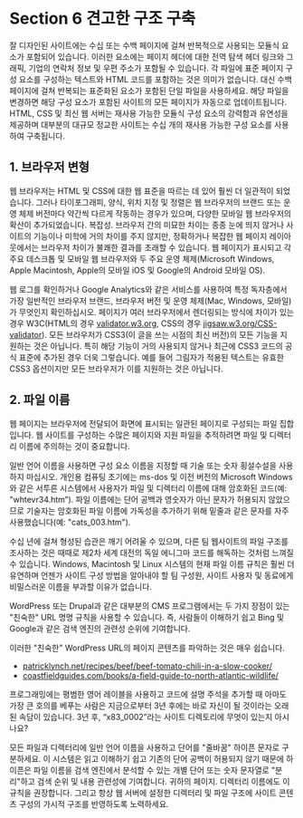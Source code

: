 # Section 6 견고한 구조 구축

잘 디자인된 사이트에는 수십 또는 수백 페이지에 걸쳐 반복적으로 사용되는 모듈식 요소가 포함되어 있습니다. 이러한 요소에는 페이지 헤더에 대한 전역 탐색 헤더 링크와 그래픽, 기업의 연락처 정보 및 우편 주소가 포함될 수 있습니다. 각 파일에 표준 페이지 구성 요소를 구성하는 텍스트와 HTML 코드를 포함하는 것은 의미가 없습니다. 대신 수백 페이지에 걸쳐 반복되는 표준화된 요소가 포함된 단일 파일을 사용하세요. 해당 파일을 변경하면 해당 구성 요소가 포함된 사이트의 모든 페이지가 자동으로 업데이트됩니다. HTML, CSS 및 최신 웹 서버는 재사용 가능한 모듈식 구성 요소의 강력함과 유연성을 제공하며 대부분의 대규모 정교한 사이트는 수십 개의 재사용 가능한 구성 요소를 사용하여 구축됩니다.

## 1. 브라우저 변형

웹 브라우저는 HTML 및 CSS에 대한 웹 표준을 따르는 데 있어 훨씬 더 일관적이 되었습니다. 그러나 타이포그래피, 양식, 위치 지정 및 정렬은 웹 브라우저의 브랜드 또는 운영 체제 버전마다 약간씩 다르게 작동하는 경우가 있으며, 다양한 모바일 웹 브라우저의 확산이 추가되었습니다. 복잡성. 브라우저 간의 미묘한 차이는 종종 눈에 띄지 않거나 사이트의 기능이나 미학에 거의 차이를 주지 않지만, 정확하거나 복잡한 웹 페이지 레이아웃에서는 브라우저 차이가 불쾌한 결과를 초래할 수 있습니다. 웹 페이지가 표시되고 각 주요 데스크톱 및 모바일 웹 브라우저와 두 주요 운영 체제(Microsoft Windows, Apple Macintosh, Apple의 모바일 iOS 및 Google의 Android 모바일 OS).

웹 로그를 확인하거나 Google Analytics와 같은 서비스를 사용하여 특정 독자층에서 가장 일반적인 브라우저 브랜드, 브라우저 버전 및 운영 체제(Mac, Windows, 모바일)가 무엇인지 확인하십시오. 페이지가 여러 브라우저에서 렌더링되는 방식에 차이가 있는 경우 W3C(HTML의 경우 [validator.w3.org](http://validator.w3.org/), CSS의 경우 [jigsaw.w3.org/CSS-validator](http://jigsaw.w3.org/CSS-validator)). 모든 브라우저가 CSS3(이 글을 쓰는 시점의 최신 버전)의 모든 기능을 지원하는 것은 아닙니다. 특히 해당 기능이 거의 사용되지 않거나 최근에 CSS3 코드의 공식 표준에 추가된 경우 더욱 그렇습니다. 예를 들어 그림자가 적용된 텍스트는 유효한 CSS3 옵션이지만 모든 브라우저가 이를 지원하는 것은 아닙니다.

## 2. 파일 이름

웹 페이지는 브라우저에 전달되어 화면에 표시되는 일관된 페이지로 구성되는 파일 집합입니다. 웹 사이트를 구성하는 수많은 페이지와 지원 파일을 추적하려면 파일 및 디렉터리 이름에 주의하는 것이 중요합니다.

일반 언어 이름을 사용하면 구성 요소 이름을 지정할 때 기술 또는 숫자 횡설수설을 사용하지 마십시오. 개인용 컴퓨팅 초기에는 ms-dos 및 이전 버전의 Microsoft Windows와 같은 서투른 시스템에서 사용자가 파일 및 디렉터리 이름에 대해 암호화된 코드(예: "whtevr34.htm”). 파일 이름에는 단어 공백과 영숫자가 아닌 문자가 허용되지 않았으므로 기술자는 암호화된 파일 이름에 가독성을 추가하기 위해 밑줄과 같은 문자를 자주 사용했습니다(예: "cats_003.htm").

수십 년에 걸쳐 형성된 습관은 깨기 어려울 수 있으며, 다른 팀 웹사이트의 파일 구조를 조사하는 것은 때때로 제2차 세계 대전의 독일 에니그마 코드를 해독하는 것처럼 느껴질 수 있습니다. Windows, Macintosh 및 Linux 시스템의 현재 파일 이름 규칙은 훨씬 더 유연하며 언젠가 사이트 구성 방법을 알아내야 할 팀 구성원, 사이트 사용자 및 동료에게 비밀스러운 이름을 부과할 이유가 없습니다.

WordPress 또는 Drupal과 같은 대부분의 CMS 프로그램에서는 두 가지 장점이 있는 "친숙한" URL 명명 규칙을 사용할 수 있습니다. 즉, 사람들이 이해하기 쉽고 Bing 및 Google과 같은 검색 엔진의 관련성 순위에 기여합니다.

이러한 "친숙한" WordPress URL의 페이지 콘텐츠를 파악하는 것은 매우 쉽습니다.

- [patricklynch.net/recipes/beef/beef-tomato-chili-in-a-slow-cooker/](http://patricklynch.net/recipes/beef/beef-tomato-chili-in-a-slow-cooker/)
- [coastfieldguides.com/books/a-field-guide-to-north-atlantic-wildlife/](http://coastfieldguides.com/books/a-field-guide-to-north-atlantic-wildlife/)

프로그래밍에는 평범한 영어 레이블을 사용하고 코드에 설명 주석을 추가할 때 아마도 가장 큰 호의를 베푸는 사람은 지금으로부터 3년 후에는 바로 자신이 될 것이라는 오래된 속담이 있습니다. 3년 후, “x83_0002”라는 사이트 디렉토리에 무엇이 있는지 아시나요?

모든 파일과 디렉터리에 일반 언어 이름을 사용하고 단어를 "줄바꿈" 하이픈 문자로 구분하세요. 이 시스템은 읽고 이해하기 쉽고 기존의 단어 공백이 허용되지 않기 때문에 하이픈은 파일 이름을 검색 엔진에서 분석할 수 있는 개별 단어 또는 숫자 문자열로 "분리"하고 검색 순위 및 내용 관련성에 기여합니다. 귀하의 페이지. 디렉터리 이름에도 이 규칙을 권장합니다. 그리고 항상 웹 서버에 설정한 디렉터리 및 파일 구조에 사이트 콘텐츠 구성의 가시적 구조를 반영하도록 노력하세요.
